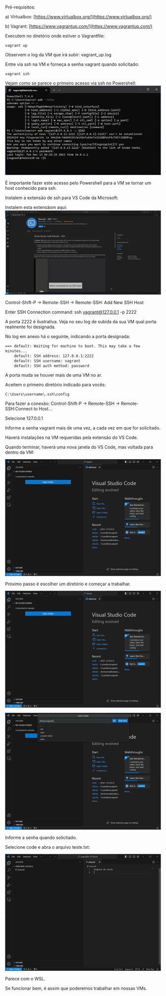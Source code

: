 Pré-requisitos:

a) Virtualbox: [https://www.virtualbox.org/](https://www.virtualbox.org/)

b) Vagrant: [https://www.vagrantup.com/](https://www.vagrantup.com/)

Executem no diretório onde estiver o Vagrantfile:

```shell
vagrant up
```

Observem o log da VM que irá subir:  vagrant_up.log

Entre via ssh na VM e forneça a senha vagrant quando solicitado:

```shell
vagrant ssh
```

Vejam como se parece o primeiro acesso via ssh no Powershell: ![Acesso_via_ssh.png](Acesso_via_ssh.png)

É importante fazer este acesso pelo Powershell para a VM se tornar um host conhecido para ssh.

Instalem a extensão de ssh para VS Code da Microsoft: 

Instalem esta extensãom aqui: ![extensão_ssh](extensão_ssh.png)

Control-Shift-P -> Remote-SSH -> Remote-SSH: Add New SSH Host

Enter SSH Connection command: ssh vagrant@127.0.0.1 -p 2222

A porta 2222 é ilustrativa. Veja no seu log de subida da sua VM qual porta realmente foi designada.

No log em anexo há o seguinte, indicando a porta designada:

```shell
==> default: Waiting for machine to boot. This may take a few minutes...
    default: SSH address: 127.0.0.1:2222
    default: SSH username: vagrant
    default: SSH auth method: password
```

A porta muda se houver mais de uma VM no ar.

Aceitem o primeiro diretório indicado para vocês:
```
C:\Users\username\.ssh\config
```

Para fazer a conexão: Control-Shift-P -> Remote-SSH ->  Remote-SSH:Connect to Host...

Selecione 127.0.0.1

Informe a senha vagrant mais de uma vez, a cada vez em que for solicitado.

Haverá instalações na VM requeridas pela extensão do VS Code.

Quando terminar, haverá uma nova janela do VS Code, mas voltada para dentro da VM:

 ![Após as instalações necessárias](após_instalações_necessárias.png)

 Próximo passo é escolher um diretório e começar a trabalhar.
 
 ![Open Folder](open_folder.png)

 
 ![Open Folder](open_folder2.png)

Informe a senha quando solicitado.

Selecione code e abra o arquivo teste.txt:

 ![parece_wsl](parece_wsl.png)

Parece com o WSL.

Se funcionar bem, é assim que poderemos trabalhar em nossas VMs.
